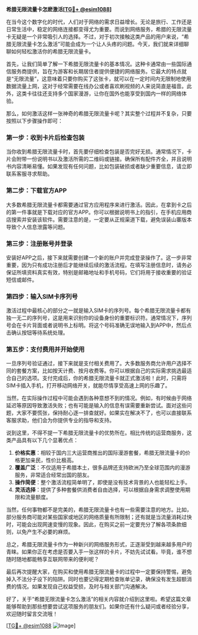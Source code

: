 **希腊无限流量卡怎麽激活[[TG💪+ @esim1088](https://t.me/s/esim1088)]**

在当今这个数字化的时代，人们对于网络的需求日益增长。无论是旅行、工作还是日常生活中，稳定的网络连接都变得尤为重要。而说到网络服务，希腊的无限流量卡无疑是一个非常吸引人的选择。不过，对于初次接触这类产品的用户来说，“希腊无限流量卡怎么激活”可能会成为一个让人头疼的问题。今天，我们就来详细聊聊如何轻松激活你的希腊无限流量卡。

首先，让我们简单了解一下希腊无限流量卡的基本情况。这种卡通常由一些国际通信服务商提供，旨在为游客和长期居住者提供便捷的网络服务。它最大的特点就是“无限流量”，这意味着只要你购买了这张卡，就可以在一定时间内无限制地使用数据流量上网，这对于经常需要在线办公或者喜欢刷视频的人来说简直是福音。此外，这类卡往往还支持多个国家漫游，让你在国外也能享受到国内一样的网络体验。

那么，如何激活这样一张神奇的希腊无限流量卡呢？其实整个过程并不复杂，只要按照以下步骤操作即可：

### 第一步：收到卡片后检查包装

当你收到希腊无限流量卡时，首先要仔细检查包装是否完好无损。通常情况下，卡片会附带一份说明书以及激活所需的二维码或链接。确保所有配件齐全，并且说明书内容清晰易懂。如果发现有任何问题，比如包装破损或者缺少重要信息，请立即联系客服寻求帮助。

### 第二步：下载官方APP

大多数希腊无限流量卡都需要通过官方应用程序来进行激活。因此，在拿到卡之后的第一件事就是下载对应的官方APP。你可以根据说明书上的指引，在手机应用商店搜索并安装该软件。需要注意的是，一定要从正规渠道下载，避免误装山寨版本导致个人信息泄露等问题。

### 第三步：注册账号并登录

安装好APP之后，接下来就需要创建一个新的账户并完成登录操作了。这一步非常重要，因为只有成功注册后才能继续后续的激活流程。在填写注册信息时，请务必保证所填资料真实有效，特别是邮箱地址和手机号码，它们将用于接收重要的验证短信或邮件。

### 第四步：输入SIM卡序列号

激活过程中最核心的部分之一就是输入SIM卡的序列号。每个希腊无限流量卡都有独一无二的序列号，这是用来识别你的设备身份的重要标识符。通常情况下，序列号会在卡片背面或者说明书上标明。将这个号码准确无误地输入到APP中，然后点击确认按钮等待系统处理。

### 第五步：支付费用并开始使用

一旦序列号验证通过，接下来就是支付相关费用了。大多数服务商允许用户选择不同的套餐方案，比如按天计费、按月收费等。你可以根据自己的实际需求挑选最适合自己的选项。支付完成后，你的希腊无限流量卡就正式激活啦！此时，只需将SIM卡插入手机，打开移动网络开关，就能尽情享受高速上网的乐趣了。

当然，在实际操作过程中可能会遇到各种意想不到的情况。例如，有时候由于网络延迟等原因导致激活失败；也有可能是输入的信息有误需要重新尝试。面对这些问题，大家不要慌张，保持耐心逐一排查就好。如果实在解决不了，也可以直接联系客服求助，他们会为你提供专业的指导和支持。

说到这里，不得不提一下希腊无限流量卡的优势所在。相比传统的运营商服务，这类产品具有以下几个显著优点：

1. **价格实惠**：相较于国内三大运营商推出的国际漫游套餐，希腊无限流量卡的价格更加亲民，性价比极高。
2. **覆盖广泛**：不仅适用于希腊本土，很多品牌还支持欧洲乃至全球范围内的漫游服务，非常适合经常出国的朋友。
3. **操作简便**：整个激活流程简单明了，即使是没有技术背景的人也能轻松上手。
4. **灵活选择**：提供了多种套餐供消费者自由选择，可以根据自身需求调整使用期限和流量额度。

当然，任何事物都不是完美的，希腊无限流量卡也有一些需要注意的地方。比如，部分服务商可能对某些国家或地区的网络质量有所限制；还有就是当流量消耗过快时，可能会出现网速变慢的现象。因此，在购买之前一定要充分了解各项条款细则，以免产生不必要的麻烦。

总之，希腊无限流量卡作为一种新兴的网络服务形式，正逐渐受到越来越多用户的青睐。如果你正在考虑是否要入手一张这样的卡片，不妨先试试看。毕竟，谁不想随时随地都能畅享互联网带来的便利呢？

最后再次提醒大家，在购买和使用希腊无限流量卡的过程中一定要保持警惕，避免掉入不法分子设下的陷阱。同时也要记得定期检查账单记录，确保没有发生超额消费的情况。如果发现自己权益受损，及时与相关部门沟通解决。

好了，关于“希腊无限流量卡怎么激活”的相关内容就介绍到这里啦。希望这篇文章能够帮助到那些想要尝试这项服务的朋友们。如果你还有什么疑问或者经验分享，欢迎随时留言交流哦！

[[TG💪+ @esim1088](https://t.me/s/esim1088) ![Image](https://i.postimg.cc/4NQfJmqS/Snipaste-2025-05-13-00-14-12.png)]
